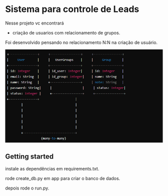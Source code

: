 # Sistema para controle de Leads


Nesse projeto vc encontrará 

 - criação de usuarios com relacionamento de grupos.

Foi desenvolvido pensando no relacionamento N:N na criação de usuário.

![alt text](/img/UML_user.png)


## Getting started

instale as dependências em requirements.txt.

rode create_db.py em app para criar o banco de dados.

depois rode o run.py.

